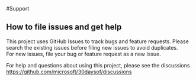 #Support

## How to file issues and get help  

This project uses GitHub Issues to track bugs and feature requests. 
Please search the existing issues before filing new issues to avoid duplicates.  
For new issues, file your bug or feature request as a new Issue.

For help and questions about using this project, please see the discussions https://github.com/microsoft/30daysof/discussions 
